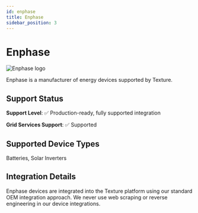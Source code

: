 ```yaml
---
id: enphase
title: Enphase
sidebar_position: 3
---
```


# Enphase

<div style={{ textAlign: 'center', margin: '20px 0' }}>
  <img 
    src="https://device.cms.texture.energy/logo/%20Enphase%20Vector%20Icon.svg" 
    alt="Enphase logo" 
    style={{ maxWidth: '200px', maxHeight: '150px' }}
  />
</div>

Enphase is a manufacturer of energy devices supported by Texture.



## Support Status

**Support Level**: ✅ Production-ready, fully supported integration

**Grid Services Support**: ✅ Supported

## Supported Device Types

Batteries, Solar Inverters

## Integration Details

Enphase devices are integrated into the Texture platform using our standard OEM integration approach. We never use web scraping or reverse engineering in our device integrations.

